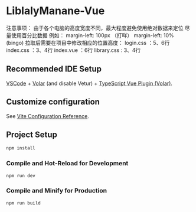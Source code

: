 # LiblalyManane-Vue
注意事项：
由于各个电脑的高度宽度不同，最大程度避免使用绝对数据来定位
尽量使用百分比数据
例如：
margin-left: 100px （打咩）
margin-left: 10%    (bingo)
拉取后需要在项目中修改相应的位置高度：
login.css ：5、6行
index.css ：3、4行
index.vue ：6行
library.css : 3、4行

## Recommended IDE Setup

[VSCode](https://code.visualstudio.com/) + [Volar](https://marketplace.visualstudio.com/items?itemName=Vue.volar) (and disable Vetur) + [TypeScript Vue Plugin (Volar)](https://marketplace.visualstudio.com/items?itemName=Vue.vscode-typescript-vue-plugin).

## Customize configuration

See [Vite Configuration Reference](https://vitejs.dev/config/).

## Project Setup

```sh
npm install
```

### Compile and Hot-Reload for Development

```sh
npm run dev
```

### Compile and Minify for Production

```sh
npm run build
```
